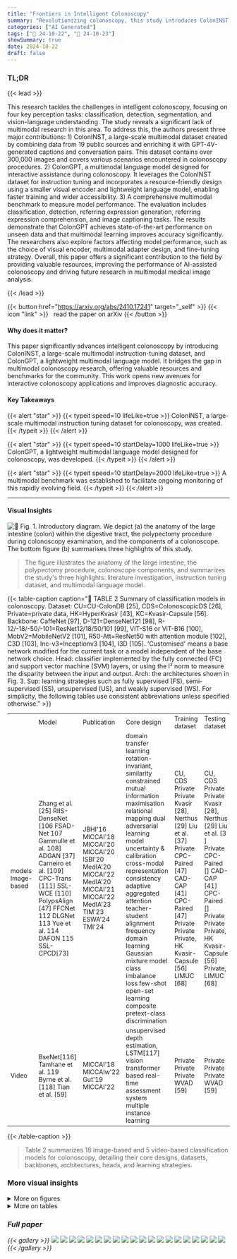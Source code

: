 ```yaml
---
title: "Frontiers in Intelligent Colonoscopy"
summary: "Revolutionizing colonoscopy, this study introduces ColonINST, a massive multimodal dataset, and ColonGPT, a powerful language model, enabling interactive, AI-assisted colonoscopy and improving diagnos..."
categories: ["AI Generated"]
tags: ["🔖 24-10-22", "🤗 24-10-23"]
showSummary: true
date: 2024-10-22
draft: false
---
```


### TL;DR


{{< lead >}}

This research tackles the challenges in intelligent colonoscopy, focusing on four key perception tasks: classification, detection, segmentation, and vision-language understanding.  The study reveals a significant lack of multimodal research in this area. To address this, the authors present three major contributions: 1) ColonINST, a large-scale multimodal dataset created by combining data from 19 public sources and enriching it with GPT-4V-generated captions and conversation pairs. This dataset contains over 300,000 images and covers various scenarios encountered in colonoscopy procedures. 2) ColonGPT, a multimodal language model designed for interactive assistance during colonoscopy.  It leverages the ColonINST dataset for instruction tuning and incorporates a resource-friendly design using a smaller visual encoder and lightweight language model, enabling faster training and wider accessibility. 3) A comprehensive multimodal benchmark to measure model performance. The evaluation includes classification, detection, referring expression generation, referring expression comprehension, and image captioning tasks. The results demonstrate that ColonGPT achieves state-of-the-art performance on unseen data and that multimodal learning improves accuracy significantly. The researchers also explore factors affecting model performance, such as the choice of visual encoder, multimodal adapter design, and fine-tuning strategy. Overall, this paper offers a significant contribution to the field by providing valuable resources, improving the performance of AI-assisted colonoscopy and driving future research in multimodal medical image analysis.

{{< /lead >}}


{{< button href="https://arxiv.org/abs/2410.17241" target="_self" >}}
{{< icon "link" >}} &nbsp; read the paper on arXiv
{{< /button >}}

#### Why does it matter?
This paper significantly advances intelligent colonoscopy by introducing ColonINST, a large-scale multimodal instruction-tuning dataset, and ColonGPT, a lightweight multimodal language model.  It bridges the gap in multimodal colonoscopy research, offering valuable resources and benchmarks for the community. This work opens new avenues for interactive colonoscopy applications and improves diagnostic accuracy.
#### Key Takeaways

{{< alert "star" >}}
{{< typeit speed=10 lifeLike=true >}} ColonINST, a large-scale multimodal instruction tuning dataset for colonoscopy, was created. {{< /typeit >}}
{{< /alert >}}

{{< alert "star" >}}
{{< typeit speed=10 startDelay=1000 lifeLike=true >}} ColonGPT, a lightweight multimodal language model designed for colonoscopy, was developed. {{< /typeit >}}
{{< /alert >}}

{{< alert "star" >}}
{{< typeit speed=10 startDelay=2000 lifeLike=true >}} A multimodal benchmark was established to facilitate ongoing monitoring of this rapidly evolving field. {{< /typeit >}}
{{< /alert >}}

------
#### Visual Insights



![](figures/figures_1_0.png "🔼 Fig. 1. Introductory diagram. We depict (a) the anatomy of the large intestine (colon) within the digestive tract, the polypectomy procedure during colonoscopy examination, and the components of a colonoscope. The bottom figure (b) summarises three highlights of this study.")

> The figure illustrates the anatomy of the large intestine, the polypectomy procedure, colonoscope components, and summarizes the study's three highlights: literature investigation, instruction tuning dataset, and multimodal language model.







{{< table-caption caption="🔽 TABLE 2 Summary of classification models in colonoscopy. Dataset: CU=CU-ColonDB [25], CDS=ColonoscopicDS [26], Private=private data, HK=HyperKvasir [43], KC=Kvasir-Capsule [56]. Backbone: CaffeNet [97], D-121=DenseNet121 [98], R-12/-18/-50/-101=ResNet12/18/50/101 [99], VIT-S16 or ViT-B16 [100], MobV2=MobileNetV2 [101], R50-Att=ResNet50 with attention module [102], C3D [103], Inc-v3=Inceptionv3 [104], I3D [105]. 'Customised' means a base network modified for the current task or a model independent of the base network choice. Head: classifier implemented by the fully connected (FC) and support vector machine (SVM) layers, or using the l² norm to measure the disparity between the input and output. Arch: the architectures shown in Fig. 3. Sup: learning strategies such as fully supervised (FS), semi-supervised (SS), unsupervised (US), and weakly supervised (WS). For simplicity, the following tables use consistent abbreviations unless specified otherwise." >}}
<table id='3' style='font-size:14px'><tr><td></td><td>Model</td><td>Publication</td><td>Core design</td><td>Training dataset</td><td>Testing dataset</td><td>Backbone Arch</td><td>Head Sup</td><td></td><td>URL</td></tr><tr><td>models Image-based</td><td>Zhang et al. [25] RIIS-DenseNet [106 FSAD-Net 107 Gammulle et al. 108] ADGAN [37] Carneiro et al. [109] CPC-Trans [111] SSL-WCE [110] PolypsAlign [47] FFCNet 112 DLGNet 113 Yue et al. 114 DAFON 115 SSL-CPCD[73]</td><td>JBHI'16 MICCAI'18 MICCAI'20 MICCAI'20 ISBI'20 MedIA'20 MICCAI'22 MedIA'20 MICCAI'21 MICCAI'22 MedIA'23 TIM'23 ESWA'24 TMI'24</td><td>domain transfer learning rotation-invariant, similarity constrained mutual information maximisation relational mapping dual adversarial learning model uncertainty & calibration cross-modal representation consistency adaptive aggregated attention teacher-student alignment frequency domain learning Gaussian mixture model class imbalance loss few-shot open-set learning composite pretext-class discrimination</td><td>CU, CDS Private Private Kvasir [28], Nerthus [29] Liu et al. [37] Private CPC-Paired [47] CAD-CAP [41] CPC-Paired [47] Private Private Private, HK Kvasir-Capsule [56] LIMUC [68]</td><td>CU, CDS Private Private Kvasir [28], Nerthus [29] Liu et al. [3 ] Private CPC-Paired [] CAD-CAP [41] CPC-Paired [] Private Private Private, HK Kvasir-Capsule [56] Private, LIMUC [68]</td><td>CaffeNet BF#1 D-121 SF D-121 BF#2 R-50 MF#1 Customised BF#2 D-121 SF ViT-S16 BF#2 D-121 BF#2 R-50 BF#2 R-18 SF R-18 BF#2 MobV2 SF R-12 BF#2 R50-Att BF#2</td><td></td><td>SVM FS FC FS FC US FC FS l2 US FC FS CCCCCC BERBER °C S °C FS</td><td>- - Link - - - Link Link Link Link Link Link - Link</td></tr><tr><td>Video</td><td>BseNet[116] Tamhane et al. 119 Byrne et al. [118] Tian et al. [59]</td><td>MICCAI'18 MICCAIw'22 Gut'19 MICCAI'22</td><td>unsupervised depth estimation, LSTM[117] vision transformer based real-time assessment system multiple instance learning</td><td>Private Private Private WVAD [59]</td><td>Private Private Private WVAD [59]</td><td>C3D ViT-B16 Inc-v3 I3D</td><td>SF SF SF SF</td><td>FC FS °C FS FS FC WS</td><td>- - - Link</td></tr></table>{{< /table-caption >}}

> Table 2 summarizes 18 image-based and 5 video-based classification models for colonoscopy, detailing their core designs, datasets, backbones, architectures, heads, and learning strategies.



### More visual insights

<details>
<summary>More on figures
</summary>


![](figures/figures_2_0.png "🔼 Fig. 2. Colonscopic scene perception from visual to multimodal perspectives. In clinical practice, purely visual tasks, including (a) classification, (b) detection, and (c) segmentation, are applied to identify targets of interest such as polyps and instruments. (d) Multimodal applications improve colonoscopy procedures by performing interactive, user-driven tasks aligned with clinical needs. The chatbot provides personalised advice, automated reporting, and streamline procedural workflows.")

> The figure illustrates four colonoscopic scene perception tasks (classification, detection, segmentation, and multimodal applications) and how they can be used to improve colonoscopy procedures.


![](figures/figures_5_0.png "🔼 Fig. 3. Gallery of deep-based architectures. The single-stream framework (SF) features a single input and output with sequential data flow. Multi-stream frameworks predict a single output but involve parallel processing streams, either at the decoding stage (MF#1) or the encoding stage (MF#2). Branched frameworks extend multi-stream framework to produce multiple outputs from either a single input (BF#1) or multiple inputs (BF#2). These side outputs typically receive supervision from additional supervisory signals, such as boundary cues.")

> The figure illustrates five deep-learning architectures used for colonoscopic image analysis, categorized by data flow and processing streams.


![](figures/figures_9_0.png "🔼 Fig. 4. Details of the established ColonINST. (a) Three sequential steps to create the instruction tuning dataset for multimodal research. (b) Numbers of colonoscopy images designated for training, validation, and testing purposes. (c) Data taxonomy of three-level categories. (d) A word cloud of the category distribution by name size. (e) Caption generation pipeline using the VL prompting mode of GPT-4V [4]. (f) Numbers of human-machine dialogues created for four downstream tasks.")

> Figure 4 shows the creation process of ColonINST dataset, including data statistics, taxonomy, caption generation pipeline and human-machine dialogues.


![](figures/figures_10_0.png "🔼 Fig. 5. Response comparison for colonoscopy image classification. We evaluate the zero-shot language responses from three AI chatbots against the response from our multimodal model, ColonGPT.")

> The figure compares the zero-shot language responses of three AI chatbots and ColonGPT for colonoscopy image classification, highlighting ColonGPT's superior accuracy.


![](figures/figures_11_0.png "🔼 Fig. 6. Details of our multimodal language model, ColonGPT.")

> The figure illustrates the architecture of ColonGPT, a multimodal language model designed for interactive colonoscopy tasks, highlighting its visual encoder, multimodal adapter, and language model components.


![](figures/figures_12_0.png "🔼 Fig. 7. Illustration of ColonGPT’s multimodal capabilities. Our model can execute various multimodal colonoscopy tasks through conversational interactions, including comprehension (CLS, REG), localisation (REC), and captioning (CAP) based.")

> Figure 7 shows examples of ColonGPT performing different colonoscopy tasks through conversational interactions.


![](figures/figures_12_1.png "🔼 Fig. 7. Illustration of ColonGPT's multimodal capabilities. Our model can execute various multimodal colonoscopy tasks through conversational interactions, including comprehension (CLS, REG), localisation (REC), and captioning (CAP) based.")

> Figure 7 showcases ColonGPT's ability to perform various colonoscopy tasks (classification, referring expression generation/comprehension, and captioning) through conversational interactions.


</details>




<details>
<summary>More on tables
</summary>


{{< table-caption caption="🔽 TABLE 6 Details of instruction tuning dataset ColonINST. For each task, we provide five templates for human instructions, the data sources used to organise human-machine dialogues, and an example of a human-machine conversation." >}}
<table id='3' style='font-size:14px'><tr><td>Task</td><td>Instruction templates</td><td>Data source</td><td>Human-machine dialogue sample</td></tr><tr><td>CLS</td><td>1. Categorize the object. 2. Determine the object's category. 3. Identify the category of the object. 4. Classify the object's category. 5. Assign the object to its corresponding category.</td><td>19 sources → SUN-database [54], PolypGen [69], CVC-ClinicDB [21], ETIS [20], KUMC [57], Kvasir [28], PSNBI2K [16], CVC-ColonDB [19], EDD2020 [40], Kvasir-Capsule [56], CP-CHILD [51], BKAI-Small [46], PICCOLO [39], WCE-CCDD [60], CPC-Paired [47], HyperKvasir [43], Nerthus [29], GastroVision [66], Kvasi-Instrument [50]</td><td>Human: "Assign the object to its corresponding category Answer: "polyp"</td></tr><tr><td>REG</td><td>1. What category does {object coordinates } belong to? 2. Can you tell me the category of {object coordinates}? 3. Could you provide the category for {object coordinates }? 4. Please specify the category of {object coordinates}. 5. What is the category for {coordinates}?</td><td>11 sources → SUN-database [54], PolypGen [69], CVC-ClinicDB [21], ETIS [20], KUMC [57], Kvasir [28], PSNBI2K [16], CVC-ColonDB [19], EDD2020 [40], Kvasir-Capsule [56], Kvasi-Instrument [50]</td><td>Human: "Could you provide the category for {<147><317><665><770>)?" Answer: "high grade adenoma</td></tr><tr><td>REC</td><td>1. Where is the location of {object category}? 2. Could you give the position of {object category}? 3. Where is {category} located? 4. Could you specify the location of {object category}? 5. Please specify the coordinates of {object category}.</td><td>11 sources → SUN-database [54], PolypGen [69], CVC-ClinicDB [21], ETIS [20], KUMC [57], Kvasir [28], PSNBI2K [16], CVC-ColonDB [19], EDD2020 [40], Kvasir-Capsule [56], Kvasi-Instrument [50]</td><td>Human: "Where is adenomatous located?" Answer: "{<128><406><216><496>)"</td></tr><tr><td>CAP</td><td>1. Describe what you see in the image. 2. Interpret what the image shows. 3. Detail the visual elements in the image. 4. Explain the image's visuals thoroughly. 5. Offer a thorough explanation of the image.</td><td>19 sources → SUN-database [54], PolypGen [69], CVC-ClinicDB [21], ETIS [20], KUMC [57], Kvasir [28], PSNBI2K [16], CVC-ColonDB [19], EDD2020 [40], Kvasir-Capsule [56], CP-CHILD [51], BKAI-Small [46], PICCOLO [39], WCE-CCDD [60], CPC-Paired [47], HyperKvasir [43], Nerthus [29], GastroVision [66], Kvasi-Instrument [50]</td><td>Human: "Detail the visual elements in the image. Answer: "The image displays a medical endoscopic view</td></tr></table>{{< /table-caption >}}

> Table 6 presents details of the ColonINST dataset, including instruction templates, data sources, and sample human-machine dialogues for four tasks: classification, region proposal, region comprehension, and captioning.


{{< table-caption caption="🔽 TABLE 7 Multimodal benchmark for three conversational tasks. 'LoRA' refers to fine-tuning using low-rank adaptation [282]. 'EXT' indicates the use of pre-trained weights on extra data. We compare the results on the seen samples from the validation set and the unseen samples from the testing set of ColonINST. The symbol ↑ signifies that a higher score reflects better performance." >}}
<br><table id='3' style='font-size:16px'><tr><td rowspan="2">Model</td><td rowspan="2">Visual encoder (input shape/URL)</td><td rowspan="2">Language model (model size/URL)</td><td rowspan="2">No.</td><td colspan="2"></td><td rowspan="2" colspan="2">CLS task (A ↑) seen unseen</td><td colspan="2">REG task (A ↑)</td><td colspan="2">REC task (IoU ↑)</td></tr><tr><td>LoRA EXT</td><td></td><td>seen</td><td>unseen</td><td>seen</td><td>unseen</td></tr><tr><td rowspan="2">MiniGPT-v2 []</td><td rowspan="2">EVA-G/14 (448px/link)</td><td rowspan="2">LLaMA2 (7B/link)</td><td>#A1</td><td></td><td></td><td>91.49%</td><td>77.93%</td><td>94.69%</td><td>72.05%</td><td>23.45%</td><td>15.36%</td></tr><tr><td>#A2</td><td>V</td><td></td><td>90.00%</td><td>76.82%</td><td>87.65%</td><td>70.23%</td><td>27.97%</td><td>31.13%</td></tr><tr><td rowspan="2">LLaVA-v1 [277]</td><td rowspan="2">CLIP-L/14 (224px/link)</td><td rowspan="2">Vicuna-v1.3 (7B/link)</td><td>#B1</td><td></td><td></td><td>87.86%</td><td>72.08%</td><td>84.55%</td><td>68.11%</td><td>20.05%</td><td>12.72%</td></tr><tr><td>#B2</td><td>V</td><td></td><td>89.61%</td><td>42.17%</td><td>86.87%</td><td>46.85%</td><td>21.81%</td><td>3.24%</td></tr><tr><td rowspan="2">LLaVA-v1.5 []</td><td rowspan="2">CLIP-L/14 (336px/link)</td><td rowspan="2">Vicuna-v1.5 (7B/link)</td><td>#C1</td><td></td><td></td><td>92.97%</td><td>79.10%</td><td>98.58%</td><td>70.38%</td><td>55.72%</td><td>34.32%</td></tr><tr><td>#C2</td><td>V</td><td></td><td>93.33%</td><td>80.89%</td><td>99.32%</td><td>72.88%</td><td>61.97%</td><td>42.31%</td></tr><tr><td>Bunny-v1.0-3B []</td><td>SigLIP-SO (384px/link)</td><td>Phi2 (2.7B/link)</td><td>#D1</td><td></td><td>V</td><td>91.16%</td><td>75.50%</td><td>96.61%</td><td>69.45%</td><td>46.24%</td><td>31.24%</td></tr><tr><td rowspan="2">MGM-2B [283]</td><td rowspan="2">CLIP-L/14 (336px/ link) & ConvNeXt-L (768px/link)</td><td rowspan="2">Gemma (2B/link)</td><td>#D2</td><td></td><td></td><td>92.47%</td><td>79.50%</td><td>96.02%</td><td>75.08%</td><td>54.00%</td><td>41.48%</td></tr><tr><td>#E1 #E2</td><td></td><td>V</td><td>92.97% 93.24%</td><td>78.99% 78.69%</td><td>98.17% 98.75%</td><td>69.81% 74.30%</td><td>39.78% 57.25%</td><td>16.00% 25.23%</td></tr><tr><td rowspan="2">MobileVLM-1.7B [284]</td><td rowspan="2">CLIP-L/14 (336px/link)</td><td rowspan="2">MobileLLaMA (1.4B/link)</td><td></td><td></td><td></td><td></td><td></td><td></td><td></td><td></td><td></td></tr><tr><td>#F1 #F2</td><td></td><td>V V</td><td>93.02% 93.64%</td><td>78.75% 80.44%</td><td>97.78% 97.87%</td><td>73.14% 78.03%</td><td>47.30% 51.36%</td><td>31.46% 34.80%</td></tr><tr><td rowspan="2">LLaVA-Med-v1.0 [280]</td><td rowspan="2">CLIP-L/14 (224px/link)</td><td rowspan="2">LLaMA1 (7B/link)</td><td>#G1</td><td></td><td></td><td>93.52%</td><td>78.04%</td><td>97.74%</td><td></td><td></td><td></td></tr><tr><td>#G2</td><td></td><td>V</td><td>93.84%</td><td>77.38%</td><td>97.35%</td><td>75.07% 75.25%</td><td>41.60% 39.43%</td><td>24.89% 20.85%</td></tr><tr><td rowspan="2">LLaVA-Med-v1.5 [280]</td><td rowspan="2">CLIP-L/14 (224px/link)</td><td rowspan="2">Mistral-v0.2 (7B/link)</td><td>#H1</td><td></td><td>V</td><td>93.62%</td><td></td><td></td><td></td><td></td><td></td></tr><tr><td>#H2</td><td>V</td><td></td><td>87.22%</td><td>79.24% 66.51%</td><td>99.30% 90.40%</td><td>73.05%</td><td>64.69%</td><td>41.97%</td></tr><tr><td>ColonGPT (Ours)</td><td>SigLIP-SO (384px/ link)</td><td>Phi1.5 (1.3B/ link)</td><td>-</td><td></td><td></td><td>94.02%</td><td>85.81%</td><td>99.02%</td><td>70.00% 83.42%</td><td>13.39% 65.89%</td><td>12.95% 45.77%</td></tr></table>{{< /table-caption >}}

> This table presents a multimodal benchmark comparing eight popular MLMs on three conversational tasks (classification, referring expression generation, and referring expression comprehension) using the ColonINST dataset, showing performance on both seen and unseen samples with and without LoRA fine-tuning.


{{< table-caption caption="🔽 TABLE 8 Diagnostic studies of three core components in ColonGPT. '*': interpolate the position embeddings for higher resolution, specifically from 224px to 384px. Our default configurations are shaded with a gray background." >}}
<br><table id='3' style='font-size:14px'><tr><td colspan="4">(a) Different presentations from visual encoder</td><td colspan="5">(b) Multigranuarity multimodal adapter</td><td colspan="5">(c) Fine-tuning strategy</td></tr><tr><td>Visual encoder input/URL REC ConvNeXtV2-L 384px/ link</td><td>CLS REG 82.95%</td><td>78.63%</td><td>33.74%</td><td>token MLP baseline</td><td>(ratio) 729 (100.00%)</td><td>CLS REG 83.53%</td><td>81.80%</td><td>REC 43.70%</td><td>Strategy full-tuning</td><td>r -</td><td>a CLS| 78.06%</td><td>REG 73.79%</td><td>REC 50.20%</td></tr><tr><td></td><td>82.16%</td><td></td><td>40.78%</td><td>{16,8,1}</td><td></td><td>84.39%</td><td>80.90%</td><td>46.37%</td><td>LoRA</td><td>4</td><td>- 8</td><td>82.75%</td><td>45.02%</td></tr><tr><td>ViT-L 384px/link</td><td></td><td>77.04%</td><td></td><td></td><td>321 (44.03%)</td><td></td><td></td><td></td><td></td><td></td><td>85.43% 16</td><td></td><td></td></tr><tr><td>MAE-L* 384px/link</td><td>80.85%</td><td>75.87%</td><td>38.53%</td><td>{14,7,1}</td><td>246 (33.74%)</td><td>85.81% 83.42%</td><td></td><td>45.77%</td><td>LoRA</td><td>8</td><td>84.45%</td><td>80.78%</td><td>44.98%</td></tr><tr><td>MAE-L 224px/link</td><td>81.95%</td><td>77.62%</td><td>43.25%</td><td>{14,7}</td><td>245 (33.61%)</td><td>85.01%</td><td>82.49%</td><td>43.62%</td><td>LoRA</td><td>16</td><td>32 84.39%</td><td>80.81%</td><td>45.90%</td></tr><tr><td>DINOv2-L* 384px/link</td><td>35.03%</td><td>22.91%</td><td>6.79%</td><td>{12, 6,1}</td><td>181 (24.83%)</td><td>83.74%</td><td>81.60%</td><td>45.94%</td><td>LoRA</td><td>32</td><td>64 84.91%</td><td>82.73%</td><td>45.56%</td></tr><tr><td>DINOv2-L 224px/link</td><td>21.22%</td><td>7.96%</td><td>2.69%</td><td>{10,5,1}</td><td>126 (17.28%)</td><td>84.28%</td><td>82.01%</td><td>46.46%</td><td>LoRA</td><td>64</td><td>128 83.84%</td><td>81.19%</td><td>43.57%</td></tr><tr><td>CLIP-L 336px/link</td><td>83.99%</td><td>78.67%</td><td>41.54%</td><td>{8, 4,1}</td><td>81 (11.11%)</td><td>84.70%</td><td>81.36%</td><td>45.30%</td><td>LoRA</td><td>128</td><td>256 85.81%</td><td>83.42%</td><td>45.77%</td></tr><tr><td>SigLIP-SO 384px/link</td><td>85.81%</td><td>83.42%</td><td>45.77%</td><td>w/o Pos. Enc.</td><td>246 (33.74%)</td><td>84.50%</td><td>82.91%</td><td>40.09%</td><td>LoRA</td><td>256 512</td><td>82.93%</td><td>79.96%</td><td>48.27%</td></tr></table>{{< /table-caption >}}

> Table 8 presents diagnostic studies of three core components in ColonGPT, showing the impact of different visual encoders, multimodal adapters, and fine-tuning strategies on the model's performance across three conversational tasks.


</details>


### Full paper

{{< gallery >}}
<img src="paper_images/1.png" class="grid-w50 md:grid-w33 xl:grid-w25" />
<img src="paper_images/2.png" class="grid-w50 md:grid-w33 xl:grid-w25" />
<img src="paper_images/3.png" class="grid-w50 md:grid-w33 xl:grid-w25" />
<img src="paper_images/4.png" class="grid-w50 md:grid-w33 xl:grid-w25" />
<img src="paper_images/5.png" class="grid-w50 md:grid-w33 xl:grid-w25" />
<img src="paper_images/6.png" class="grid-w50 md:grid-w33 xl:grid-w25" />
<img src="paper_images/7.png" class="grid-w50 md:grid-w33 xl:grid-w25" />
<img src="paper_images/8.png" class="grid-w50 md:grid-w33 xl:grid-w25" />
<img src="paper_images/9.png" class="grid-w50 md:grid-w33 xl:grid-w25" />
<img src="paper_images/10.png" class="grid-w50 md:grid-w33 xl:grid-w25" />
<img src="paper_images/11.png" class="grid-w50 md:grid-w33 xl:grid-w25" />
<img src="paper_images/12.png" class="grid-w50 md:grid-w33 xl:grid-w25" />
<img src="paper_images/13.png" class="grid-w50 md:grid-w33 xl:grid-w25" />
<img src="paper_images/14.png" class="grid-w50 md:grid-w33 xl:grid-w25" />
<img src="paper_images/15.png" class="grid-w50 md:grid-w33 xl:grid-w25" />
<img src="paper_images/16.png" class="grid-w50 md:grid-w33 xl:grid-w25" />
<img src="paper_images/17.png" class="grid-w50 md:grid-w33 xl:grid-w25" />
<img src="paper_images/18.png" class="grid-w50 md:grid-w33 xl:grid-w25" />
<img src="paper_images/19.png" class="grid-w50 md:grid-w33 xl:grid-w25" />
<img src="paper_images/20.png" class="grid-w50 md:grid-w33 xl:grid-w25" />
{{< /gallery >}}
